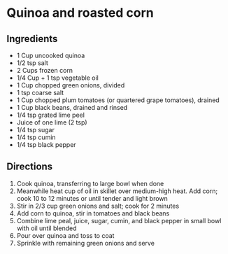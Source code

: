 Quinoa and roasted corn
=======

Ingredients
---------
 * 1 Cup uncooked quinoa
 * 1/2 tsp salt
 * 2 Cups frozen corn
 * 1/4 Cup + 1 tsp vegetable oil
 * 1 Cup chopped green onions, divided
 * 1 tsp coarse salt
 * 1 Cup chopped plum tomatoes (or quartered grape tomatoes), drained
 * 1 Cup black beans, drained and rinsed
 * 1/4 tsp grated lime peel
 * Juice of one lime (2 tsp)
 * 1/4 tsp sugar
 * 1/4 tsp cumin
 * 1/4 tsp black pepper

Directions
---------
 1.  Cook quinoa, transferring to large bowl when done
 2.  Meanwhile heat cup of oil in skillet over medium-high heat. Add corn; cook 10 to 12 minutes or until tender and light brown
 3.  Stir in 2/3 cup green onions and salt; cook for 2 minutes
 4.  Add corn to quinoa, stir in tomatoes and black beans
 5.  Combine lime peal, juice, sugar, cumin, and black pepper in small bowl with oil until blended
 6.  Pour over quinoa and toss to coat
 7.  Sprinkle with remaining green onions and serve
